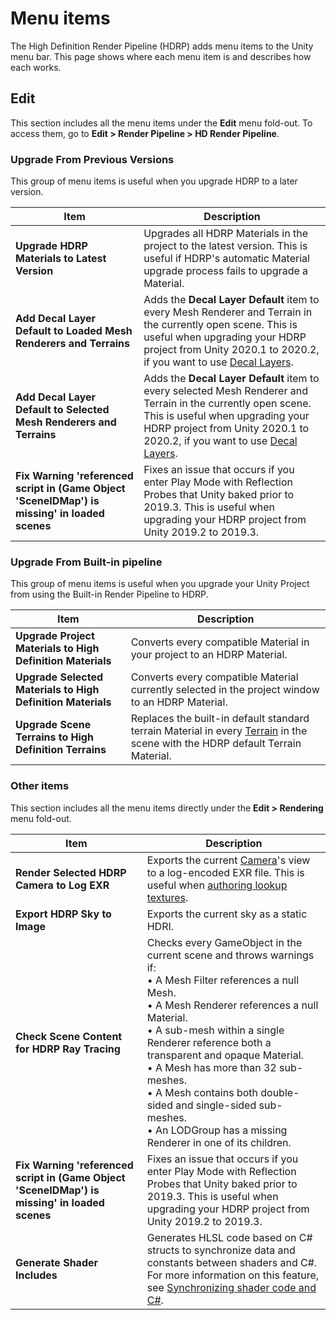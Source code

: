 # Menu items

The High Definition Render Pipeline (HDRP) adds menu items to the Unity menu bar. This page shows where each menu item is and describes how each works.

## Edit

This section includes all the menu items under the **Edit** menu fold-out. To access them, go to **Edit > Render Pipeline > HD Render Pipeline**.

### Upgrade From Previous Versions

This group of menu items is useful when you upgrade HDRP to a later version.

| **Item**                                                     | **Description**                                              |
| ------------------------------------------------------------ | ------------------------------------------------------------ |
| **Upgrade HDRP Materials to Latest Version**                 | Upgrades all HDRP Materials in the project to the latest version. This is useful if HDRP's automatic Material upgrade process fails to upgrade a Material. |
| **Add Decal Layer Default to Loaded Mesh Renderers and Terrains** | Adds the **Decal Layer Default** item to every Mesh Renderer and Terrain in the currently open scene. This is useful when upgrading your HDRP project from Unity 2020.1 to 2020.2, if you want to use [Decal Layers](Decal.md#decal-layers). |
| **Add Decal Layer Default to Selected Mesh Renderers and Terrains** | Adds the **Decal Layer Default** item to every selected Mesh Renderer and Terrain in the currently open scene. This is useful when upgrading your HDRP project from Unity 2020.1 to 2020.2, if you want to use [Decal Layers](Decal.md#decal-layers). |
| **Fix Warning 'referenced script in (Game Object 'SceneIDMap') is missing' in loaded scenes** | Fixes an issue that occurs if you enter Play Mode with Reflection Probes that Unity baked prior to 2019.3. This is useful when upgrading your HDRP project from Unity 2019.2 to 2019.3. |



### Upgrade From Built-in pipeline

This group of menu items is useful when you upgrade your Unity Project from using the Built-in Render Pipeline to HDRP.

| **Item**                                                    | **Description**                                              |
| ----------------------------------------------------------- | ------------------------------------------------------------ |
| **Upgrade Project Materials to High Definition Materials**  | Converts every compatible Material in your project to an HDRP Material. |
| **Upgrade Selected Materials to High Definition Materials** | Converts every compatible Material currently selected in the project window to an HDRP Material. |
| **Upgrade Scene Terrains to High Definition Terrains**      | Replaces the built-in default standard terrain Material in every [Terrain](https://docs.unity3d.com/Manual/script-Terrain.html) in the scene with the HDRP default Terrain Material. |



### Other items

This section includes all the menu items directly under the **Edit > Rendering** menu fold-out.

| **Item**                                                     | **Description**                                              |
| ------------------------------------------------------------ | ------------------------------------------------------------ |
| **Render Selected HDRP Camera to Log EXR**                   | Exports the current [Camera](HDRP-Camera.md)'s view to a log-encoded EXR file. This is useful when [authoring lookup textures](Authoring-LUTs.md). |
| **Export HDRP Sky to Image**                                 | Exports the current sky as a static HDRI.                    |
| **Check Scene Content for HDRP Ray Tracing**                 | Checks every GameObject in the current scene and throws warnings if:<br/>&#8226; A Mesh Filter references a null Mesh.<br/>&#8226; A Mesh Renderer references a null Material.<br/>&#8226; A sub-mesh within a single Renderer reference both a transparent and opaque Material.<br/>&#8226; A Mesh has more than 32 sub-meshes.<br/>&#8226; A Mesh contains both double-sided and single-sided sub-meshes.<br/>&#8226; An LODGroup has a missing Renderer in one of its children. |
| **Fix Warning 'referenced script in (Game Object 'SceneIDMap') is missing' in loaded scenes** | Fixes an issue that occurs if you enter Play Mode with Reflection Probes that Unity baked prior to 2019.3. This is useful when upgrading your HDRP project from Unity 2019.2 to 2019.3. |
| **Generate Shader Includes**                                 | Generates HLSL code based on C# structs to synchronize data and constants between shaders and C#. For more information on this feature, see [Synchronizing shader code and C#](https://docs.unity3d.com/Packages/com.unity.render-pipelines.core@latest?subfolder=/manual/generating-shader-includes.html). |

